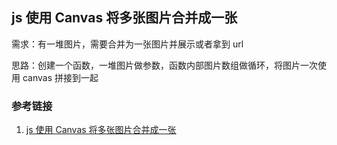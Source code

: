 ## js 使用 Canvas 将多张图片合并成一张

需求：有一堆图片，需要合并为一张图片并展示或者拿到 url

思路：创建一个函数，一堆图片做参数，函数内部图片数组做循环，将图片一次使用 canvas 拼接到一起

### 参考链接

1. [js 使用 Canvas 将多张图片合并成一张](https://blog.csdn.net/weixin_45337170/article/details/115318940)
